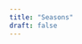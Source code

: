 ```yaml
---
title: "Seasons"
draft: false
---
```


<script src="https://unpkg.com/vue@next"></script>
<script src="https://unpkg.com/jquery@3.6.0"></script>
<!-- 计算器 -->
<!-- <script src="https://unpkg.com/mathjs@10.4.3"></script> -->

<div id="Seasons">
  <table style="border-left: none; border-right: none">
    <template v-for="player in players" :key="player.color">
      <tr v-if="!player.disabled">
        <td
          v-bind="{bgcolor: player.color}"
          style="border: none; width: 45%"
        ></td>
        <td
          v-bind="{bgcolor: player.color}"
          style="border: none; width: 10%"
        ></td>
        <td
          v-bind="{bgcolor: player.color}"
          style="border: none; width: 45%"
        ></td>
      </tr>
      <tr v-if="!player.disabled">
        <td class="button" style="border: none; text-align: right">
          <button @click="minus(player, 10)">10</button>
          <button @click="minus(player, 5)">5</button>
          <button @click="minus(player, 4)">4</button>
          <button @click="minus(player, 3)">3</button>
          <button @click="minus(player, 2)">2</button>
          <button @click="minus(player, 1)">1</button>
        </td>
        <td class="button" style="border: none; text-align: center">
          <span v-if="player.exp==0">{{player.mana}}</span>
          <!-- <button v-else @click="">
            {{player.mana}}<span v-if="player.exp>0">+</span>{{player.exp}}
          </button> -->
        </td>
        <td class="button" style="border: none; text-align: left">
          <button @click="add(player, 1)">1</button>
          <button @click="add(player, 2)">2</button>
          <button @click="add(player, 3)">3</button>
          <button @click="add(player, 4)">4</button>
          <button @click="add(player, 5)">5</button>
          <button @click="add(player, 10)">10</button>
        </td>
      </tr>
      <tr v-if="!player.disabled">
        <td class="button" style="border: none; text-align: right">
          <button @click="servant11(player)">菲格林</button>
          <button @click="servant16(player)">凯恩</button>
          <button @click="servant39(player)">提图斯</button>
        </td>
        <td class="button" style="border: none; text-align: center">
          <button @click="disable(player)">禁</button>
        </td>
        <td class="button" style="border: none; text-align: left">
          <button @click="undo">撤销</button>
          <button @click="redo">重做</button>
        </td>
        <!-- 计算器 -->
        <!-- <td class="button" style="border: none; text-align: left">
          <input type="text" @input="evaluate($event, player)" />
          ={{player.expression}}
        </td> -->
      </tr>
    </template>
  </table>
  <!-- 全部启用 -->
  <!-- <table>
    <td style="border: none; text-align: right; width: 30%"></td>
    <td style="border: none; text-align: center; width: 40%">
      <button @click="enableAll">全部启用</button>
    </td>
    <td style="border: none; text-align: right; width: 30%"></td>
  </table> -->
  <table id="histories"></table>
</div>

<script>
  const Seasons = {
    data() {
      return {
        era: 0,
        histories: [[0, 0, 0, 0]],
        // expression: "",
        // players: [
        //   { color: "purple", mana: 0, disabled: false, expression: "" },
        //   { color: "gold", mana: 0, disabled: false, expression: "" },
        //   { color: "orange", mana: 0, disabled: false, expression: "" },
        //   { color: "gray", mana: 0, disabled: false, expression: "" },
        // ],
        players: [
          { color: "purple", mana: 0, disabled: false, exp: 0 },
          { color: "gold", mana: 0, disabled: false, exp: 0 },
          { color: "gray", mana: 0, disabled: false, exp: 0 },
          { color: "orange", mana: 0, disabled: false, exp: 0 },
        ],
      };
    },
    mounted() {
      this.newEra(0);
    },
    methods: {
      servant11(player) {
        that = this;
        this.players.forEach(function (i) {
          if (!i.disabled && i.color != player.color && i.mana > 0) {
            that.minus(i, 1, false);
            that.add(player, 1, false);
          }
        });
        this.recordHistory();
      },
      servant16(player) {
        that = this;
        this.players.forEach(function (i) {
          if (!i.disabled && i.color != player.color) that.minus(i, 4, false);
        });
        this.recordHistory();
      },
      servant39(player) {
        that = this;
        for (let i = 0; i < this.players.length; ++i)
          if (
            this.players[i].mana <= 0 &&
            this.players[i].color != player.color
          ) {
            alert("提图斯牺牲");
            return;
          }
        this.players.forEach(function (i) {
          if (!i.disabled && i.color != player.color) {
            that.minus(i, 1, false);
            that.add(player, 1, false);
          }
        });
        this.recordHistory();
      },
      disable(player) {
        player.disabled = true;
        for (let i = 0; i < this.players.length; ++i)
          if (!this.players[i].disabled) return;
        this.enableAll();
      },
      enableAll() {
        this.players.forEach(function (i) {
          i.disabled = false;
        });
      },
      minus(player, n, record = true) {
        player.mana -= n;
        if (player.mana < 0) player.mana = 0;
        if (record) this.recordHistory();
      },
      add(player, n, record = true) {
        player.mana += n;
        if (record) this.recordHistory();
      },
      recordHistory() {
        let history = [];
        for (let i = 0; i < this.players.length; ++i)
          history.push(this.players[i].mana);
        if (0 <= this.era && this.era < this.histories.length - 1) {
          this.histories[++this.era] = history;
        } else {
          ++this.era;
          this.histories.push(history);
          this.newEra(this.era);
        }
        this.rotateEra(this.era - 1, this.era);
      },
      undo() {
        if (this.era - 1 < 0) return;
        let history = this.histories[--this.era];
        for (let i = 0; i < this.players.length; ++i)
          this.players[i].mana = history[i];
        this.rotateEra(this.era + 1, this.era);
      },
      redo() {
        if (this.era + 1 >= this.histories.length) return;
        let history = this.histories[++this.era];
        for (let i = 0; i < this.players.length; ++i)
          this.players[i].mana = history[i];
        this.rotateEra(this.era - 1, this.era);
      },
      newEra(era) {
        $("#histories").prepend(
          `<tr id=${era}>
            <td class="history"><font color="purple">${this.histories[era][0]}</font></td>
            <td class="history"><font color="gold">${this.histories[era][1]}</font></td>
            <td class="history"><font color="gray">${this.histories[era][2]}</font></td>
            <td class="history"><font color="orange">${this.histories[era][3]}</font></td>
            </tr>`
        );
      },
      rotateEra(from, to) {
        $(`#histories>#${from}`).html(
          `<td class="history"><font color="purple">${this.histories[from][0]}</font></td>
            <td class="history"><font color="gold">${this.histories[from][1]}</font></td>
            <td class="history"><font color="gray">${this.histories[from][2]}</font></td>
            <td class="history"><font color="orange">${this.histories[from][3]}</font></td>`
        );
        $(`#histories>#${to}`).html(
          `<td class="gaming"><font color="purple">${this.histories[to][0]}</font></td>
            <td class="gaming"><font color="gold">${this.histories[to][1]}</font></td>
            <td class="gaming"><font color="gray">${this.histories[to][2]}</font></td>
            <td class="gaming"><font color="orange">${this.histories[to][3]}</font></td>`
        );
      },
      // 计算器
      // evaluate(event, player) {
      //   player.expression = math.evaluate(event.target.value);
      // },
    },
  };
  Vue.createApp(Seasons).mount("#Seasons");
</script>
<style>
  td.button {
    background-color: whitesmoke;
  }
  td.history {
    background-color: whitesmoke;
    border: none;
    text-align: center;
  }
  td.gaming {
    background-color: lightgray;
    border: none;
    text-align: center;
  }
</style>
